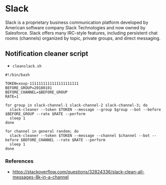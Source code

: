 # Slack

Slack is a proprietary business communication platform developed by American software company Slack Technologies and now owned by Salesforce. Slack offers many IRC-style features, including persistent chat rooms (channels) organized by topic, private groups, and direct messaging. 

## Notification cleaner script

* `cleanslack.sh`

```
#!/bin/bash

TOKEN=xoxp-1111111111111111111111
BEFORE_GROUP=20180101
BEFORE_CHANNEL=$BEFORE_GROUP
RATE=1

for group in slack-channel-1 slack-channel-2 slack-channel-3; do
  slack-cleaner --token $TOKEN --message --group $group --bot --before $BEFORE_GROUP --rate $RATE --perform
  sleep 1
done

for channel in general random; do
  slack-cleaner --token $TOKEN --message --channel $channel --bot --before $BEFORE_CHANNEL --rate $RATE --perform
  sleep 1
done
```

### References

* <https://stackoverflow.com/questions/32824336/slack-clean-all-messages-8k-in-a-channel>


